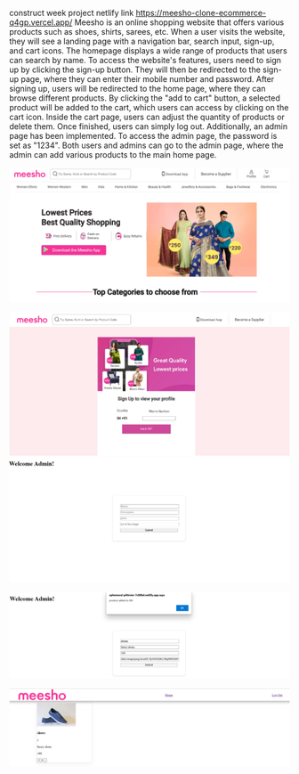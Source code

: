 construct week project
netlify link https://meesho-clone-ecommerce-q4gp.vercel.app/ 
Meesho is an online shopping website that offers various products such as shoes, shirts, sarees, etc. When a user visits the website, they will see a landing page with a navigation bar, search input, sign-up, and cart icons. The homepage displays a wide range of products that users can search by name. To access the website's features, users need to sign up by clicking the sign-up button. They will then be redirected to the sign-up page, where they can enter their mobile number and password. After signing up, users will be redirected to the home page, where they can browse different products. By clicking the "add to cart" button, a selected product will be added to the cart, which users can access by clicking on the cart icon. Inside the cart page, users can adjust the quantity of products or delete them. Once finished, users can simply log out. Additionally, an admin page has been implemented. To access the admin page, the password is set as "1234". Both users and admins can go to the admin page, where the admin can add various products to the main home page.   

![Alt text](./images/Screenshot%202023-05-16%20124207.png)

![Alt text](images/Screenshot%202023-05-16%20124236.png)![Alt text](images/Screenshot%202023-05-16%20124316.png)

![Alt text](images/Screenshot%202023-05-16%20124535.png)

![Alt text](images/Screenshot%202023-05-16%20124603.png)
